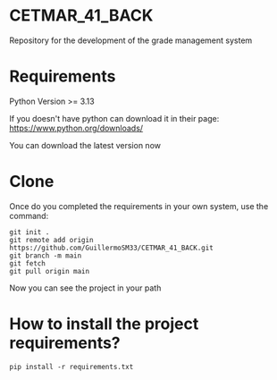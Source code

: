 # CETMAR_41_BACK
Repository for the development of the grade management system

# Requirements

Python Version >= 3.13 

If you doesn't have python can download it in their page: https://www.python.org/downloads/

You can download the latest version now

# Clone 

Once do you completed the requirements in your own system, use the command:

```
git init .
git remote add origin https://github.com/GuillermoSM33/CETMAR_41_BACK.git
git branch -m main
git fetch
git pull origin main
```

Now you can see the project in your path

# How to install the project requirements?

```
pip install -r requirements.txt
```

